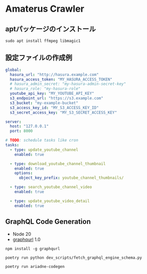 # Amaterus Crawler

## aptパッケージのインストール

```shell
sudo apt install ffmpeg libmagic1
```

## 設定ファイルの作成例

```yaml
global:
  hasura_url: "http://hasura.example.com"
  hasura_access_token: "MY_HASURA_ACCESS_TOKEN"
  # hasura_admin_secret: "my-hasura-admin-secret-key"
  # hasura_role: "my-hasura-role"
  youtube_api_key: "MY_YOUTUBE_API_KEY"
  s3_endpoint_url: "https://s3.example.com"
  s3_bucket: "my-example-bucket"
  s3_access_key_id: "MY_S3_ACCESS_KEY_ID"
  s3_secret_access_key: "MY_S3_SECRET_ACCESS_KEY"

server:
  host: "127.0.0.1"
  port: 8000

# TODO: schedule tasks like cron
tasks:
  - type: update_youtube_channel
    enabled: true

  - type: download_youtube_channel_thumbnail
    enabled: true
    options:
      object_key_prefix: youtube_channel_thumbnails/

  - type: search_youtube_channel_video
    enabled: true

  - type: update_youtube_video_detail
    enabled: true
```

## GraphQL Code Generation

- Node 20
- [graphqurl](https://github.com/hasura/graphqurl) 1.0

```shell
npm install -g graphqurl
```

```shell
poetry run python dev_scripts/fetch_graphql_engine_schema.py
```

```shell
poetry run ariadne-codegen
```
